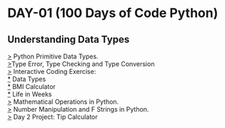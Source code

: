 # DAY-01 (100 Days of Code Python)

## Understanding Data Types 

[>](https://github.com/Aniruddh-482/Python/blob/main/002/Datatypes.py) Python Primitive Data Types.<br>
[>](https://github.com/Aniruddh-482/Python/blob/main/002/Datatypes.py)Type Error, Type Checking and Type Conversion <br>
[>](https://github.com/Aniruddh-482/Python/tree/main/002/Interactive%20Coding%20Exercise) Interactive Coding Exercise:<br>
[*](https://github.com/Aniruddh-482/Python/blob/main/002/Interactive%20Coding%20Exercise/Data_Types.py) Data Types <br>
[*](https://github.com/Aniruddh-482/Python/blob/main/002/Interactive%20Coding%20Exercise/BMI_Calculator.py) BMI Calculator <br>
[*](https://github.com/Aniruddh-482/Python/blob/main/002/Interactive%20Coding%20Exercise/Life_in_Weeks.py) Life in Weeks <br>
[>](https://github.com/Aniruddh-482/Python/blob/main/002/Mathematical_Operations.py) Mathematical Operations in Python.<br>
[>](https://github.com/Aniruddh-482/Python/blob/main/002/Mathematical_Operations.py) Number Manipulation and F Strings in Python.<br>
[>](https://github.com/Aniruddh-482/Python/blob/main/002/Tip_Calculator.py) Day 2 Project: Tip Calculator







